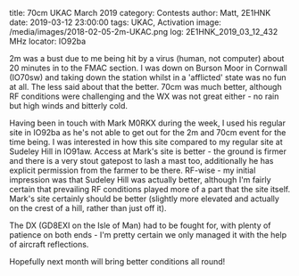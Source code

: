 title: 70cm UKAC March 2019
category: Contests
author: Matt, 2E1HNK
date: 2019-03-12 23:00:00
tags: UKAC, Activation
image: /media/images/2018-02-05-2m-UKAC.png
log: 2E1HNK_2019_03_12_432 MHz
locator: IO92ba



2m was a bust due to me being hit by a virus (human, not computer) about 20 minutes in to the FMAC section. I was down on Burson Moor in Cornwall (IO70sw) and taking down the station whilst in a 'afflicted' state was no fun at all. The less said about that the better. 70cm was much better, although RF conditions were challenging and the WX was not great either - no rain but high winds and bitterly cold.


Having been in touch with Mark M0RKX during the week, I used his regular site in IO92ba as he's not able to get out for the 2m and 70cm event for the time being. I was interested in how this site compared to my regular site at Sudeley Hill in IO91aw. Access at Mark's site is better - the ground is firmer and there is a very stout gatepost to lash a mast too, additionally he has explicit permission from the farmer to be there. RF-wise - my initial impression was that Sudeley Hill was actually better, although I'm fairly certain that prevailing RF conditions played more of a part that the site itself. Mark's site certainly should be better (slightly more elevated and actually on the crest of a hill, rather than just off it).

The DX (GD8EXI on the Isle of Man) had to be fought for, with plenty of patience on both ends - I'm pretty certain we only managed it with the help of aircraft reflections.

Hopefully next month will bring better conditions all round!
